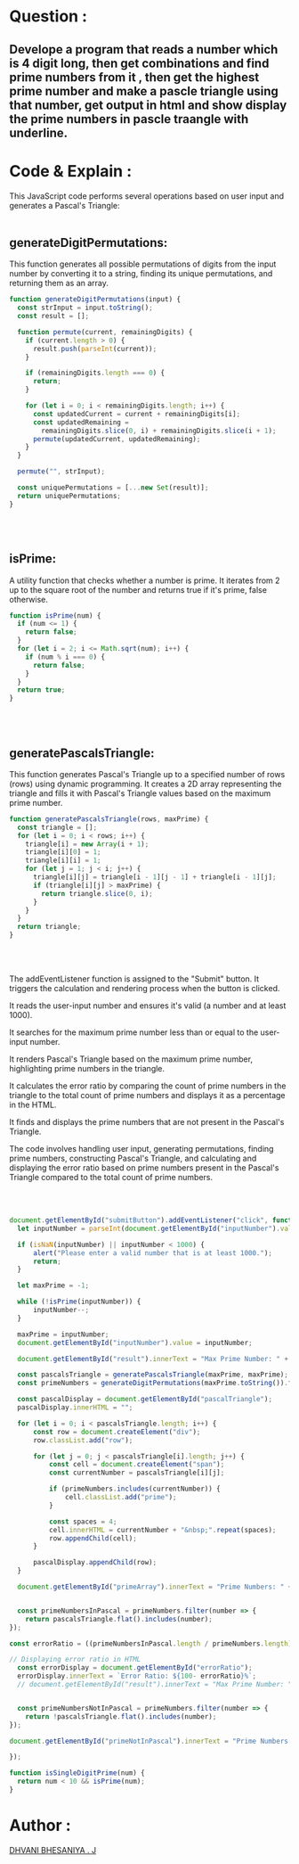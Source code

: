 # Question :
## Develope a program that reads a number which is 4 digit long, then get combinations and find prime numbers from it , then get the highest prime number and make a pascle triangle using that number, get output in html and show  display the prime numbers in pascle traangle with underline.

#

# Code &  Explain :



This JavaScript code performs several operations based on user input and generates a Pascal's Triangle:
<br /> <br />


## generateDigitPermutations: 
This function generates all possible permutations of digits from the input number by converting it to a string, finding its unique permutations, and returning them as an array.

```javascript
function generateDigitPermutations(input) {
  const strInput = input.toString();
  const result = [];

  function permute(current, remainingDigits) {
    if (current.length > 0) {
      result.push(parseInt(current));
    }

    if (remainingDigits.length === 0) {
      return;
    }

    for (let i = 0; i < remainingDigits.length; i++) {
      const updatedCurrent = current + remainingDigits[i];
      const updatedRemaining =
        remainingDigits.slice(0, i) + remainingDigits.slice(i + 1);
      permute(updatedCurrent, updatedRemaining);
    }
  }

  permute("", strInput);

  const uniquePermutations = [...new Set(result)];
  return uniquePermutations;
}
```
<br /> <br />

## isPrime:
A utility function that checks whether a number is prime. It iterates from 2 up to the square root of the number and returns true if it's prime, false otherwise.


```javascript
function isPrime(num) {
  if (num <= 1) {
    return false;
  }
  for (let i = 2; i <= Math.sqrt(num); i++) {
    if (num % i === 0) {
      return false;
    }
  }
  return true;
}
```
<br /> <br />

## generatePascalsTriangle: 
This function generates Pascal's Triangle up to a specified number of rows (rows) using dynamic programming. It creates a 2D array representing the triangle and fills it with Pascal's Triangle values based on the maximum prime number.

```javascript
function generatePascalsTriangle(rows, maxPrime) {
  const triangle = [];
  for (let i = 0; i < rows; i++) {
    triangle[i] = new Array(i + 1);
    triangle[i][0] = 1;
    triangle[i][i] = 1;
    for (let j = 1; j < i; j++) {
      triangle[i][j] = triangle[i - 1][j - 1] + triangle[i - 1][j];
      if (triangle[i][j] > maxPrime) {
        return triangle.slice(0, i);
      }
    }
  }
  return triangle;
}
```
<br /> <br />

The addEventListener function is assigned to the "Submit" button. It triggers the calculation and rendering process when the button is clicked.

It reads the user-input number and ensures it's valid (a number and at least 1000).

It searches for the maximum prime number less than or equal to the user-input number.

It renders Pascal's Triangle based on the maximum prime number, highlighting prime numbers in the triangle.

It calculates the error ratio by comparing the count of prime numbers in the triangle to the total count of prime numbers and displays it as a percentage in the HTML.

It finds and displays the prime numbers that are not present in the Pascal's Triangle.

The code involves handling user input, generating permutations, finding prime numbers, constructing Pascal's Triangle, and calculating and displaying the error ratio based on prime numbers present in the Pascal's Triangle compared to the total count of prime numbers.

<br /> <br />

```javascript
document.getElementById("submitButton").addEventListener("click", function () {
  let inputNumber = parseInt(document.getElementById("inputNumber").value);

  if (isNaN(inputNumber) || inputNumber < 1000) {
      alert("Please enter a valid number that is at least 1000.");
      return;
  }

  let maxPrime = -1;

  while (!isPrime(inputNumber)) {
      inputNumber--;
  }

  maxPrime = inputNumber;
  document.getElementById("inputNumber").value = inputNumber;

  document.getElementById("result").innerText = "Max Prime Number: " + maxPrime;

  const pascalsTriangle = generatePascalsTriangle(maxPrime, maxPrime);
  const primeNumbers = generateDigitPermutations(maxPrime.toString()).filter((number) => isPrime(number));

  const pascalDisplay = document.getElementById("pascalTriangle");
  pascalDisplay.innerHTML = "";

  for (let i = 0; i < pascalsTriangle.length; i++) {
      const row = document.createElement("div");
      row.classList.add("row");

      for (let j = 0; j < pascalsTriangle[i].length; j++) {
          const cell = document.createElement("span");
          const currentNumber = pascalsTriangle[i][j];

          if (primeNumbers.includes(currentNumber)) {
              cell.classList.add("prime");
          }

          const spaces = 4;
          cell.innerHTML = currentNumber + "&nbsp;".repeat(spaces);
          row.appendChild(cell);
      }

      pascalDisplay.appendChild(row);
  }

  document.getElementById("primeArray").innerText = "Prime Numbers: " + primeNumbers.join(', ');


  const primeNumbersInPascal = primeNumbers.filter(number => {
    return pascalsTriangle.flat().includes(number);
});

const errorRatio = ((primeNumbersInPascal.length / primeNumbers.length) * 100).toFixed(2);

// Displaying error ratio in HTML
  const errorDisplay = document.getElementById("errorRatio");
  errorDisplay.innerText = `Error Ratio: ${100- errorRatio}%`;
  // document.getElementById("result").innerText = "Max Prime Number: " + maxPrime;


  const primeNumbersNotInPascal = primeNumbers.filter(number => {
    return !pascalsTriangle.flat().includes(number);
});

document.getElementById("primeNotInPascal").innerText = "Prime Numbers Not in Pascal's Triangle: " + primeNumbersNotInPascal.join(', ');

});

function isSingleDigitPrime(num) {
  return num < 10 && isPrime(num);
}
```
#

# Author :

[DHVANI BHESANIYA . J](https://github.com/DhvaniBhesaniya09/)

